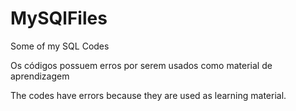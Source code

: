 # MySQlFiles
Some of my SQL Codes

Os códigos possuem erros por serem usados como material de aprendizagem

The codes have errors because they are used as learning material.
